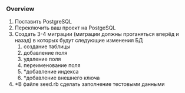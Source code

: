 ### Overview

1. Поставить PostgreSQL
2. Переключить ваш проект на PostgeSQL
3. Создать 3-4 миграции (миграции должны проганяться вперёд и назад) в которых будут следующие изменения БД
    1. создание таблицы
    2. добавление поля
    3. удаление поля
    4. переименование поля
    5. *добавление индекса
    6. *добавление внешнего ключа
4. *В файле seed.rb сделать заполнение тестовыми данными
